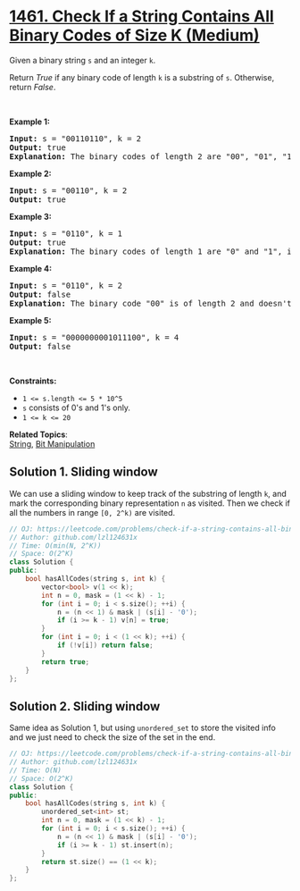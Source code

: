 # [1461. Check If a String Contains All Binary Codes of Size K (Medium)](https://leetcode.com/problems/check-if-a-string-contains-all-binary-codes-of-size-k/)

<p>Given a binary string <code>s</code> and an integer <code>k</code>.</p>

<p>Return <em>True</em> if any binary code of length <code>k</code> is a substring of <code>s</code>. Otherwise, return <em>False</em>.</p>

<p>&nbsp;</p>
<p><strong>Example 1:</strong></p>

<pre><strong>Input:</strong> s = "00110110", k = 2
<strong>Output:</strong> true
<strong>Explanation:</strong> The binary codes of length 2 are "00", "01", "10" and "11". They can be all found as substrings at indicies 0, 1, 3 and 2 respectively.
</pre>

<p><strong>Example 2:</strong></p>

<pre><strong>Input:</strong> s = "00110", k = 2
<strong>Output:</strong> true
</pre>

<p><strong>Example 3:</strong></p>

<pre><strong>Input:</strong> s = "0110", k = 1
<strong>Output:</strong> true
<strong>Explanation:</strong> The binary codes of length 1 are "0" and "1", it is clear that both exist as a substring. 
</pre>

<p><strong>Example 4:</strong></p>

<pre><strong>Input:</strong> s = "0110", k = 2
<strong>Output:</strong> false
<strong>Explanation:</strong> The binary code "00" is of length 2 and doesn't exist in the array.
</pre>

<p><strong>Example 5:</strong></p>

<pre><strong>Input:</strong> s = "0000000001011100", k = 4
<strong>Output:</strong> false
</pre>

<p>&nbsp;</p>
<p><strong>Constraints:</strong></p>

<ul>
	<li><code>1 &lt;= s.length &lt;= 5 * 10^5</code></li>
	<li><code>s</code> consists of 0's and 1's only.</li>
	<li><code>1 &lt;= k &lt;= 20</code></li>
</ul>

**Related Topics**:  
[String](https://leetcode.com/tag/string/), [Bit Manipulation](https://leetcode.com/tag/bit-manipulation/)

## Solution 1. Sliding window

We can use a sliding window to keep track of the substring of length `k`, and mark the corresponding binary representation `n` as visited. Then we check if all the numbers in range `[0, 2^k)` are visited.

```cpp
// OJ: https://leetcode.com/problems/check-if-a-string-contains-all-binary-codes-of-size-k/
// Author: github.com/lzl124631x
// Time: O(min(N, 2^K))
// Space: O(2^K)
class Solution {
public:
    bool hasAllCodes(string s, int k) {
        vector<bool> v(1 << k);
        int n = 0, mask = (1 << k) - 1;
        for (int i = 0; i < s.size(); ++i) {
            n = (n << 1) & mask | (s[i] - '0');
            if (i >= k - 1) v[n] = true;
        }
        for (int i = 0; i < (1 << k); ++i) {
            if (!v[i]) return false;
        }
        return true;
    }
};
```

## Solution 2. Sliding window

Same idea as Solution 1, but using `unordered_set` to store the visited info and we just need to check the size of the set in the end.

```cpp
// OJ: https://leetcode.com/problems/check-if-a-string-contains-all-binary-codes-of-size-k/
// Author: github.com/lzl124631x
// Time: O(N)
// Space: O(2^K)
class Solution {
public:
    bool hasAllCodes(string s, int k) {
        unordered_set<int> st;
        int n = 0, mask = (1 << k) - 1;
        for (int i = 0; i < s.size(); ++i) {
            n = (n << 1) & mask | (s[i] - '0');
            if (i >= k - 1) st.insert(n);
        }
        return st.size() == (1 << k);
    }
};
```